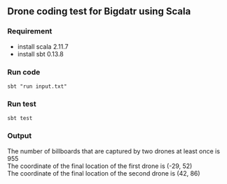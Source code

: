 ## Drone coding test for Bigdatr using Scala

### Requirement

- install scala 2.11.7
- install sbt 0.13.8

### Run code

`sbt "run input.txt"`

### Run test
`sbt test`

### Output   
   The number of billboards that are captured by two drones at least once is 955  
   The coordinate of the final location of the first drone is (-29, 52)  
   The coordinate of the final location of the second drone is (42, 86)